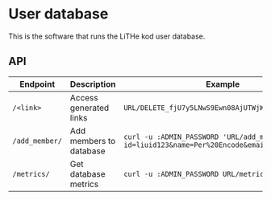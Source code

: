 # User database
This is the software that runs the LiTHe kod user database.

## API

| Endpoint       | Description             | Example                                |
|----------------|-------------------------|----------------------------------------|
| `/<link>`      | Access generated links  | `URL/DELETE_fjU7y5LNwS9Ewn08AjUTWjWip` |
| `/add_member/` | Add members to database | `curl -u :ADMIN_PASSWORD 'URL/add_member/?id=liuid123&name=Per%20Encode&email=id%40liu.se'` |
| `/metrics/`    | Get database metrics    | `curl -u :ADMIN_PASSWORD URL/metrics/` |
